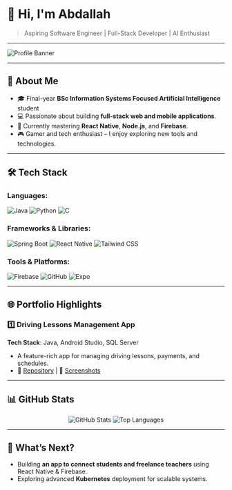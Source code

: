 # 👋 Hi, I'm Abdallah

> Aspiring Software Engineer | Full-Stack Developer | AI Enthusiast  

---

![Profile Banner](https://via.placeholder.com/1200x300?text=Add+a+banner+here)

---

## 🌟 About Me  
- 🎓 Final-year **BSc Information Systems Focused Artificial Intelligence** student
- 💻 Passionate about building **full-stack web and mobile applications**.  
- 🌱 Currently mastering **React Native**, **Node.js**, and **Firebase**.  
- 🎮 Gamer and tech enthusiast – I enjoy exploring new tools and technologies.

---

## 🛠 Tech Stack  

### Languages:
![Java](https://img.shields.io/badge/Java-ED8B00?style=for-the-badge&logo=java&logoColor=white)
![Python](https://img.shields.io/badge/Python-3776AB?style=for-the-badge&logo=python&logoColor=white)
![C](https://img.shields.io/badge/C-A8B9CC?style=for-the-badge&logo=c&logoColor=white)

### Frameworks & Libraries:
![Spring Boot](https://img.shields.io/badge/Spring_Boot-6DB33F?style=for-the-badge&logo=spring-boot&logoColor=white)
![React Native](https://img.shields.io/badge/React_Native-20232A?style=for-the-badge&logo=react&logoColor=61DAFB)
![Tailwind CSS](https://img.shields.io/badge/Tailwind_CSS-38B2AC?style=for-the-badge&logo=tailwind-css&logoColor=white)

### Tools & Platforms:
![Firebase](https://img.shields.io/badge/Firebase-FFCA28?style=for-the-badge&logo=firebase&logoColor=white)
![GitHub](https://img.shields.io/badge/GitHub-181717?style=for-the-badge&logo=github&logoColor=white)
![Expo](https://img.shields.io/badge/Expo-000020?style=for-the-badge&logo=expo&logoColor=white)

---

## 🌐 Portfolio Highlights  

### 1️⃣ Driving Lessons Management App  
**Tech Stack**: Java, Android Studio, SQL Server  
- A feature-rich app for managing driving lessons, payments, and schedules.  
- 📂 [Repository](https://github.com/your-repo-link) | 📸 [Screenshots](https://link-to-images.com)


---

## 📊 GitHub Stats  

<p align="center">
  <img src="https://github-readme-stats.vercel.app/api?username=abdmas31&show_icons=true&theme=radical" alt="GitHub Stats" />
  <img src="https://github-readme-stats.vercel.app/api/top-langs/?username=abdmas31&layout=compact&theme=radical" alt="Top Languages" />
</p>

---

## 🌟 What’s Next?  
- Building **an app to connect students and freelance teachers** using React Native & Firebase.  
- Exploring advanced **Kubernetes** deployment for scalable systems.  


